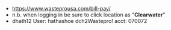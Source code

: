- https://www.wasteprousa.com/bill-pay/
- n.b. when logging in be sure to click location as "**Clearwater**"
- dhath12
  User: hathashoe
  dch2Wastepro!
  acct: 070072